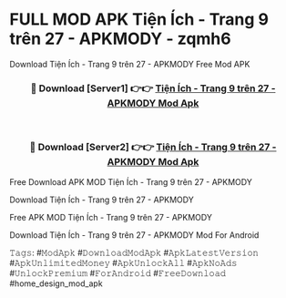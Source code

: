 # FULL MOD APK Tiện Ích - Trang 9 trên 27 - APKMODY - zqmh6
Download Tiện Ích - Trang 9 trên 27 - APKMODY Free Mod APK

<div align="center">
<h3>🔴 Download [Server1] 👉👉 <a href="https://apk-comot.site?title=Tiện_Ích_-_Trang_9_trên_27_-_APKMODY">Tiện Ích - Trang 9 trên 27 - APKMODY Mod Apk</a></h3><br>

<h3>🔴 Download [Server2] 👉👉 <a href="https://apk-comot.site?title=Tiện_Ích_-_Trang_9_trên_27_-_APKMODY">Tiện Ích - Trang 9 trên 27 - APKMODY Mod Apk</a></h3>
</div>


Free Download APK MOD Tiện Ích - Trang 9 trên 27 - APKMODY

Download Tiện Ích - Trang 9 trên 27 - APKMODY 

Free APK MOD Tiện Ích - Trang 9 trên 27 - APKMODY 

Download Tiện Ích - Trang 9 trên 27 - APKMODY Mod For Android

𝚃𝚊𝚐𝚜: #𝙼𝚘𝚍𝙰𝚙𝚔 #𝙳𝚘𝚠𝚗𝚕𝚘𝚊𝚍𝙼𝚘𝚍𝙰𝚙𝚔 #𝙰𝚙𝚔𝙻𝚊𝚝𝚎𝚜𝚝𝚅𝚎𝚛𝚜𝚒𝚘𝚗 #𝙰𝚙𝚔𝚄𝚗𝚕𝚒𝚖𝚒𝚝𝚎𝚍𝙼𝚘𝚗𝚎𝚢 #𝙰𝚙𝚔𝚄𝚗𝚕𝚘𝚌𝚔𝙰𝚕𝚕 #𝙰𝚙𝚔𝙽𝚘𝙰𝚍𝚜 #𝚄𝚗𝚕𝚘𝚌𝚔𝙿𝚛𝚎𝚖𝚒𝚞𝚖 #𝙵𝚘𝚛𝙰𝚗𝚍𝚛𝚘𝚒𝚍 #𝙵𝚛𝚎𝚎𝙳𝚘𝚠𝚗𝚕𝚘𝚊𝚍 #home_design_mod_apk
